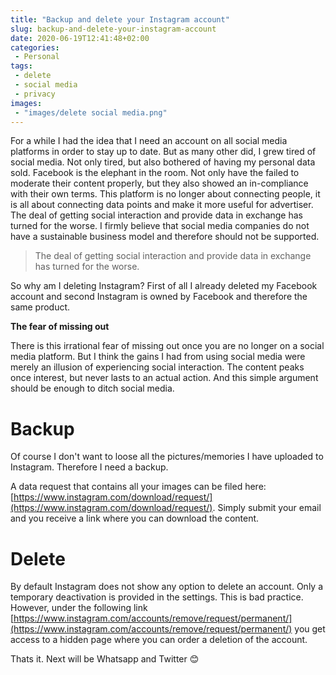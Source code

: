 ```yaml
---
title: "Backup and delete your Instagram account"
slug: backup-and-delete-your-instagram-account
date: 2020-06-19T12:41:48+02:00
categories:
 - Personal
tags:
 - delete
 - social media
 - privacy
images:
 - "images/delete social media.png"
---
```


For a while I had the idea that I need an account on all social media platforms in order to stay up to date. But as many other did, I grew tired of social media. Not only tired, but also bothered of having my personal data sold. Facebook is the elephant in the room. Not only have the failed to moderate their content properly, but they also showed an in-compliance with their own terms. This platform is no longer about connecting people, it is all about connecting data points and make it more useful for advertiser. The deal of getting social interaction and provide data in exchange has turned for the worse. I firmly believe that social media companies do not have a sustainable business model and therefore should not be supported.
<!--more-->

> The deal of getting social interaction and provide data in exchange has turned for the worse.

So why am I deleting Instagram? First of all I already deleted my Facebook account and second Instagram is owned by Facebook and therefore the same product.

**The fear of missing out**

There is this irrational fear of missing out once you are no longer on a social media platform. But I think the gains I had from using social media were merely an illusion of experiencing social interaction. The content peaks once interest, but never lasts to an actual action. And this simple argument should be enough to ditch social media.

# Backup

Of course I don't want to loose all the pictures/memories I have uploaded to Instagram. Therefore I need a backup.

A data request that contains all your images can be filed here: [https://www.instagram.com/download/request/](https://www.instagram.com/download/request/). Simply submit your email and you receive a link where you can download the content.

# Delete

By default Instagram does not show any option to delete an account. Only a temporary deactivation is provided in the settings. This is bad practice. However, under the following link [https://www.instagram.com/accounts/remove/request/permanent/](https://www.instagram.com/accounts/remove/request/permanent/) you get access to a hidden page where you can order a deletion of the account.

Thats it. Next will be Whatsapp and Twitter 😊
